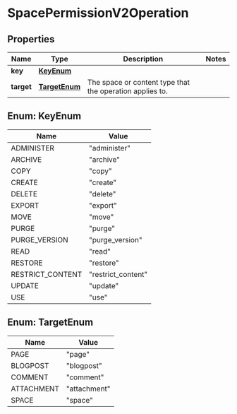 # SpacePermissionV2Operation

## Properties
Name | Type | Description | Notes
------------ | ------------- | ------------- | -------------
**key** | [**KeyEnum**](#KeyEnum) |  | 
**target** | [**TargetEnum**](#TargetEnum) | The space or content type that the operation applies to. | 

<a name="KeyEnum"></a>
## Enum: KeyEnum
Name | Value
---- | -----
ADMINISTER | &quot;administer&quot;
ARCHIVE | &quot;archive&quot;
COPY | &quot;copy&quot;
CREATE | &quot;create&quot;
DELETE | &quot;delete&quot;
EXPORT | &quot;export&quot;
MOVE | &quot;move&quot;
PURGE | &quot;purge&quot;
PURGE_VERSION | &quot;purge_version&quot;
READ | &quot;read&quot;
RESTORE | &quot;restore&quot;
RESTRICT_CONTENT | &quot;restrict_content&quot;
UPDATE | &quot;update&quot;
USE | &quot;use&quot;

<a name="TargetEnum"></a>
## Enum: TargetEnum
Name | Value
---- | -----
PAGE | &quot;page&quot;
BLOGPOST | &quot;blogpost&quot;
COMMENT | &quot;comment&quot;
ATTACHMENT | &quot;attachment&quot;
SPACE | &quot;space&quot;
